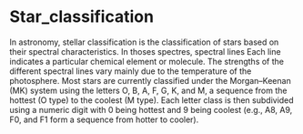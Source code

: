 # Star_classification
  In astronomy, stellar classification is the classification of stars based on their spectral characteristics. In thoses spectres, spectral lines Each line indicates a particular chemical element or molecule. The strengths of the different spectral lines vary mainly due to the temperature of the photosphere. 
  Most stars are currently classified under the Morgan–Keenan (MK) system using the letters O, B, A, F, G, K, and M, a sequence from the hottest (O type) to the coolest (M type). Each letter class is then subdivided using a numeric digit with 0 being hottest and 9 being coolest (e.g., A8, A9, F0, and F1 form a sequence from hotter to cooler).
